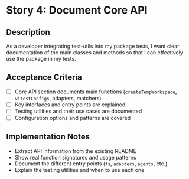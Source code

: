 # Story 4: Document Core API

## Description

As a developer integrating test-utils into my package tests, I want clear documentation of the main classes and methods so that I can effectively use the package in my tests.

## Acceptance Criteria

- [ ] Core API section documents main functions (`createTempWorkspace`, `vitestConfigs`, adapters, matchers)
- [ ] Key interfaces and entry points are explained
- [ ] Testing utilities and their use cases are documented
- [ ] Configuration options and patterns are covered

## Implementation Notes

- Extract API information from the existing README
- Show real function signatures and usage patterns
- Document the different entry points (`fs`, `adapters`, `agents`, etc.)
- Explain the testing utilities and when to use each one